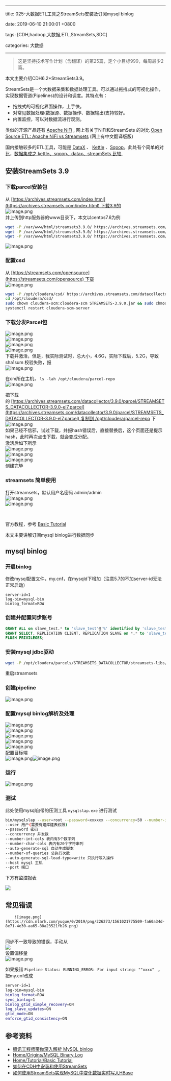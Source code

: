 
---

title: 025-大数据ETL工具之StreamSets安装及订阅mysql binlog

date: 2019-06-10 21:00:01 +0800

tags: [CDH,hadoop,大数据,ETL,StreamSets,SDC]

categories: 大数据

---
> 这是坚持技术写作计划（含翻译）的第25篇，定个小目标999，每周最少2篇。


本文主要介绍CDH6.2+StreamSets3.9。

StreamSets是一个大数据采集和数据处理工具。可以通过拖拽式的可视化操作，实现数据管道(Pipelines)的设计和调度。其特点有：

- 拖拽式的可视化界面操作，上手快。
- 对常见数据处理(数据源、数据操作、数据输出)支持较好。
- 内置监控，可以对数据流进行观测。

类似的开源产品还有 [Apache NiFi](http://nifi.apache.org/) , 网上有关于NiFi和StreamSets 的对比 [Open Source ETL: Apache NiFi vs Streamsets](https://statsbot.co/blog/open-source-etl/) (网上有中文翻译版版)

国内接触较多的ETL工具，可能是 [DataX](https://github.com/alibaba/DataX) 、 [Kettle](https://kettle.pentaho.com) 、[Sqoop](http://sqoop.apache.org/)。此处有个简单的对比，[数据集成之 kettle、sqoop、datax、streamSets 比较 ](https://my.oschina.net/peakfang/blog/2056426)


<a name="t85Ls"></a>
## 安装StreamSets 3.9
<a name="sMTmJ"></a>
### 下载parcel安装包

从 [https://archives.streamsets.com/index.html](https://archives.streamsets.com/index.html) 下载3.9的<br />![image.png](https://cdn.nlark.com/yuque/0/2019/png/226273/1560930235577-b347118a-9af6-4e1e-b3c8-d76d7d388e95.png#align=left&display=inline&height=681&name=image.png&originHeight=681&originWidth=549&size=51810&status=done&width=549)<br />并上传到http服务器的www目录下，本文以centos7.6为例

```bash
wget -P /var/www/html/streamsets3.9.0/ https://archives.streamsets.com/datacollector/3.9.0/parcel/manifest.json
wget -P /var/www/html/streamsets3.9.0/ https://archives.streamsets.com/datacollector/3.9.0/parcel/STREAMSETS_DATACOLLECTOR-3.9.0-el7.parcel.sha
wget -P /var/www/html/streamsets3.9.0/ https://archives.streamsets.com/datacollector/3.9.0/parcel/STREAMSETS_DATACOLLECTOR-3.9.0-el7.parcel
```
![image.png](https://cdn.nlark.com/yuque/0/2019/png/226273/1560930516379-4f6922d6-76ed-44cd-b5c7-1b8579743cdf.png#align=left&display=inline&height=269&name=image.png&originHeight=269&originWidth=553&size=25017&status=done&width=553)

<a name="QEaW1"></a>
### 配置csd
从 [https://streamsets.com/opensource](https://streamsets.com/opensource) 下载<br />![image.png](https://cdn.nlark.com/yuque/0/2019/png/226273/1560930592344-14e9b2ee-6153-4c2b-8e6e-eafa305b11ca.png#align=left&display=inline&height=628&name=image.png&originHeight=628&originWidth=520&size=49861&status=done&width=520)

```bash
wget -P /opt/cloudera/csd/ https://archives.streamsets.com/datacollector/3.9.0/csd/STREAMSETS-3.9.0.jar
cd /opt/cloudera/csd/
sudo chown cloudera-scm:cloudera-scm STREAMSETS-3.9.0.jar && sudo chmod 644 STREAMSETS-3.9.0.jar
systemctl restart cloudera-scm-server
```

<a name="16S3C"></a>
### 下载分发Parcel包
![image.png](https://cdn.nlark.com/yuque/0/2019/png/226273/1560931069258-56f0a704-4b7a-4765-8e19-6600d46f7f6f.png#align=left&display=inline&height=158&name=image.png&originHeight=158&originWidth=770&size=15171&status=done&width=770)<br />![image.png](https://cdn.nlark.com/yuque/0/2019/png/226273/1560931088736-68ef0972-74b2-4043-984c-b2b1630adca0.png#align=left&display=inline&height=98&name=image.png&originHeight=98&originWidth=394&size=5113&status=done&width=394)<br />![image.png](https://cdn.nlark.com/yuque/0/2019/png/226273/1560931127791-d2b173ce-ed55-4b65-99a7-2cd658468dc5.png#align=left&display=inline&height=346&name=image.png&originHeight=346&originWidth=1023&size=42564&status=done&width=1023)<br />![image.png](https://cdn.nlark.com/yuque/0/2019/png/226273/1560931177761-a0d04a4d-a502-4b7f-a84e-fb6323c0299e.png#align=left&display=inline&height=118&name=image.png&originHeight=118&originWidth=1029&size=14553&status=done&width=1029)<br />下载并激活，但是，我实际测试时，总大小，4.6G，实际下载后，5.2G，导致sha1sum 校验失败，报<br />![image.png](https://cdn.nlark.com/yuque/0/2019/png/226273/1560931888700-b4afecab-a671-463b-9610-701e2a58b761.png#align=left&display=inline&height=227&name=image.png&originHeight=227&originWidth=628&size=18002&status=done&width=628)

在cm所在主机， `ls -lah /opt/cloudera/parcel-repo`  <br />![image.png](https://cdn.nlark.com/yuque/0/2019/png/226273/1560932061185-d64adfe2-5884-4967-b98b-c76a999c3024.png#align=left&display=inline&height=159&name=image.png&originHeight=159&originWidth=777&size=25904&status=done&width=777)

把下载的 [https://archives.streamsets.com/datacollector/3.9.0/parcel/STREAMSETS_DATACOLLECTOR-3.9.0-el7.parcel](https://archives.streamsets.com/datacollector/3.9.0/parcel/STREAMSETS_DATACOLLECTOR-3.9.0-el7.parcel) 复制到 /opt/cloudera/parcel-repo 下<br />![image.png](https://cdn.nlark.com/yuque/0/2019/png/226273/1560932517429-eb7b8ece-4135-4a81-a751-8e8c0d267ef9.png#align=left&display=inline&height=105&name=image.png&originHeight=105&originWidth=1039&size=12588&status=done&width=1039)<br />如果已经不信邪，试过下载，并报hash错误后，直接替换后，这个页面还是提示hash，此时再次点击下载，就会变成分配。<br />激活后如下所示<br />![image.png](https://cdn.nlark.com/yuque/0/2019/png/226273/1560936491543-f6e5539b-2396-4eb4-a616-ae2bafd02155.png#align=left&display=inline&height=156&name=image.png&originHeight=156&originWidth=1589&size=17337&status=done&width=1589)<br />![image.png](https://cdn.nlark.com/yuque/0/2019/png/226273/1560936642593-d20866d4-46d1-490e-9bff-8cf7c72587d5.png#align=left&display=inline&height=701&name=image.png&originHeight=701&originWidth=903&size=171790&status=done&width=903)<br />![image.png](https://cdn.nlark.com/yuque/0/2019/png/226273/1560936658975-a85eae7a-341d-4c68-8967-a670c23cb622.png#align=left&display=inline&height=378&name=image.png&originHeight=378&originWidth=1146&size=38226&status=done&width=1146)<br />创建完毕

<a name="ScFf4"></a>
### streamsets 简单使用
打开streamsets，默认用户名密码 admin/admin<br />![image.png](https://cdn.nlark.com/yuque/0/2019/png/226273/1560945744410-72401676-7384-4312-8859-c7b652c1caca.png#align=left&display=inline&height=516&name=image.png&originHeight=516&originWidth=1374&size=63461&status=done&width=1374)<br />
        ![image.png](https://cdn.nlark.com/yuque/0/2019/png/226273/1561003595012-472339dd-c7c0-49be-9be3-855d9fe21016.png)
          
  
  
          
      
    
  <br />

官方教程，参考 [Basic Tutorial](https://streamsets.com/documentation/datacollector/3.9.x/help/datacollector/UserGuide/Tutorial/BasicTutorial.html)

本文主要讲解订阅mysql binlog进行数据同步

<a name="fcYrG"></a>
## mysql binlog

<a name="nEogv"></a>
### 开启binlog
修改mysql配置文件，my.cnf，在mysqld下增加（注意5.7的不加server-id无法正常启动）

```
server-id=1
log-bin=mysql-bin
binlog_format=ROW
```

<a name="Q47aL"></a>
### 创建并配置同步账号

```sql
GRANT ALL on slave_test.* to 'slave_test'@'%' identified by 'slave_test';
GRANT SELECT, REPLICATION CLIENT, REPLICATION SLAVE on *.* to 'slave_test'@'%';
FLUSH PRIVILEGES;
```

<a name="oWlz6"></a>
### 安装mysql jdbc驱动

```bash
wget -P /opt/cloudera/parcels/STREAMSETS_DATACOLLECTOR/streamsets-libs/streamsets-datacollector-mysql-binlog-lib/lib/ https://repo1.maven.org/maven2/mysql/mysql-connector-java/5.1.47/mysql-connector-java-5.1.47.jar
```

重启streamsets


<a name="qXsmC"></a>
### 创建pipeline
![image.png](https://cdn.nlark.com/yuque/0/2019/png/226273/1561022971274-512e79c5-11a2-4910-85e2-aabeba28edb2.png#align=left&display=inline&height=483&name=image.png&originHeight=483&originWidth=1245&size=57203&status=done&width=1245)
<a name="vDqzm"></a>
### 配置mysql binlog解析及处理
![image.png](https://cdn.nlark.com/yuque/0/2019/png/226273/1561023067141-a97a2e75-8272-472e-8d31-812be2123206.png#align=left&display=inline&height=703&name=image.png&originHeight=703&originWidth=831&size=64114&status=done&width=831)<br />![image.png](https://cdn.nlark.com/yuque/0/2019/png/226273/1561023232872-f63802b3-7be6-4968-9fb9-2f7c368e7c3b.png#align=left&display=inline&height=649&name=image.png&originHeight=649&originWidth=781&size=44770&status=done&width=781)<br />![image.png](https://cdn.nlark.com/yuque/0/2019/png/226273/1561023290961-315616ad-faed-405c-af47-f1bed5816b07.png#align=left&display=inline&height=345&name=image.png&originHeight=345&originWidth=776&size=40429&status=done&width=776)<br />![image.png](https://cdn.nlark.com/yuque/0/2019/png/226273/1561023323874-819a18b1-42f9-404b-9eac-17d7b7190b3c.png#align=left&display=inline&height=211&name=image.png&originHeight=211&originWidth=658&size=15146&status=done&width=658)<br />![image.png](https://cdn.nlark.com/yuque/0/2019/png/226273/1561023405577-345c7f5d-e682-45ba-b684-450707e4d26d.png#align=left&display=inline&height=482&name=image.png&originHeight=482&originWidth=880&size=57665&status=done&width=880)<br />配置目标端<br />![image.png](https://cdn.nlark.com/yuque/0/2019/png/226273/1561023517902-fcf0a0d8-7360-4ca9-aed4-2b2f88b07ce7.png#align=left&display=inline&height=428&name=image.png&originHeight=428&originWidth=303&size=22581&status=done&width=303)![image.png](https://cdn.nlark.com/yuque/0/2019/png/226273/1561023530221-53bf1e14-b792-40bf-9fcf-234b3c1ca097.png#align=left&display=inline&height=583&name=image.png&originHeight=583&originWidth=773&size=28852&status=done&width=773)


<a name="AEeSg"></a>
### 运行

![image.png](https://cdn.nlark.com/yuque/0/2019/png/226273/1561023620269-fd10f7a4-f48d-44d7-a61f-d03a5fc8dead.png#align=left&display=inline&height=458&name=image.png&originHeight=458&originWidth=1808&size=69037&status=done&width=1808)

<a name="WoQS7"></a>
### 测试
此处使用mysql自带的压测工具 `mysqlslap.exe` 进行测试 

```bash
bin/mysqlslap --user=root --password=xxxxxx --concurrency=50 --number-int-cols=5 --number-char-cols=20 --auto-generate-sql --number-of-queries=100000 --auto-generate-sql-load-type=write --host=192.168.0.123 --port=3306
--user 用户(需要有建库建表权限)
--password 密码
--concurrency 并发数
--number-int-cols 表内有5个数字列
--number-char-cols 表内有20个字符串列
--auto-generate-sql 自动生成脚本
--number-of-queries 总执行次数
--auto-generate-sql-load-type=write 只执行写入操作
--host mysql 主机
--port 端口
```
下方有监控报表

![](https://cdn.nlark.com/yuque/0/2019/png/226273/1561022869352-3d191209-41df-43ef-a7a6-5b7f097f4ba0.png#align=left&display=inline&height=883&originHeight=883&originWidth=1896&status=done&width=1896)


<a name="41HXC"></a>
## 常见错误

        ![image.png](https://cdn.nlark.com/yuque/0/2019/png/226273/1561021775509-fa60a34d-8e71-4e30-aa65-88a23521fb26.png)
          
  
  
          
      
    
  <br />同步不一致导致的错误，手动从<br />![](https://cdn.nlark.com/yuque/0/2019/png/226273/1561023290961-315616ad-faed-405c-af47-f1bed5816b07.png#align=left&display=inline&height=332&originHeight=345&originWidth=776&status=done&width=746)<br />设置偏移量<br />![image.png](https://cdn.nlark.com/yuque/0/2019/png/226273/1561022441978-aefea073-d2eb-41b6-863c-733229e35252.png#align=left&display=inline&height=709&name=image.png&originHeight=709&originWidth=900&size=124020&status=done&width=900)

如果报错 `Pipeline Status: RUNNING_ERROR: For input string: ""xxxx"`   ，把my.cnf改成

```bash
server-id=1
log-bin=mysql-bin
binlog_format=ROW
sync_binlog=1
binlog_gtid_simple_recovery=ON
log_slave_updates=ON
gtid_mode=ON
enforce_gtid_consistency=ON
```

<a name="ePxB0"></a>
## 参考资料

- [腾讯工程师带你深入解析 MySQL binlog](https://zhuanlan.zhihu.com/p/33504555)
- [Home/Origins/MySQL Binary Log](https://streamsets.com/documentation/datacollector/latest/help/datacollector/UserGuide/Origins/MySQLBinaryLog.html)
- [Home/Tutorial/Basic Tutorial](https://streamsets.com/documentation/datacollector/3.9.x/help/datacollector/UserGuide/Tutorial/BasicTutorial.html)
- [如何在CDH中安装和使用StreamSets](https://mp.weixin.qq.com/s?__biz=MzI4OTY3MTUyNg==∣=2247488566&idx=1&sn=8c4350eb654453b2317de2b347b6e525&chksm=ec2ac43fdb5d4d2964e2b074d02faaeebe202c2ba3565ac00f589b696644bdbfa8f6f4d9754e&scene=21#wechat_redirect)
- [如何使用StreamSets实现MySQL中变化数据实时写入HBase](https://cloud.tencent.com/developer/article/1158163)

